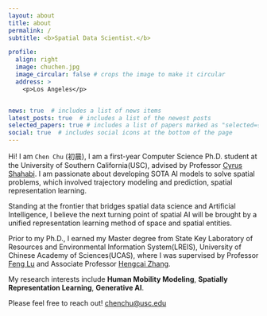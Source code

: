 ```yaml
---
layout: about
title: about
permalink: /
subtitle: <b>Spatial Data Scientist.</b>

profile:
  align: right
  image: chuchen.jpg
  image_circular: false # crops the image to make it circular
  address: >
    <p>Los Angeles</p>


news: true  # includes a list of news items
latest_posts: true  # includes a list of the newest posts
selected_papers: true # includes a list of papers marked as "selected={true}"
social: true  # includes social icons at the bottom of the page
---
```


Hi! I am `Chen Chu` (初晨), I am a first-year Computer Science Ph.D. student at the University of Southern California(USC), advised by Professor [Cyrus Shahabi](https://infolab.usc.edu/). I am passionate about developing SOTA AI models to solve spatial problems, which involved trajectory modeling and prediction, spatial representation learning.

Standing at the frontier that bridges spatial data science and Artificial Intelligence, I believe the next turning point of spatial AI will be brought by a unified representation learning method of space and spatial entities.

Prior to my Ph.D., I earned my Master degree from State Key Laboratory of Resources and Environmental Information System(LREIS), University of Chinese Academy of Sciences(UCAS), where I was supervised by Professor [Feng Lu](https://scholar.google.com/citations?user=oeS87xoAAAAJ&hl=zh-CN) and Associate Professor [Hengcai Zhang](https://scholar.google.com/citations?user=ys6nhTMAAAAJ&hl=zh-CN&oi=ao). 

My research interests include **Human Mobility Modeling**, **Spatially Representation Learning**, **Generative AI**. 

Please feel free to reach out! chenchu@usc.edu
